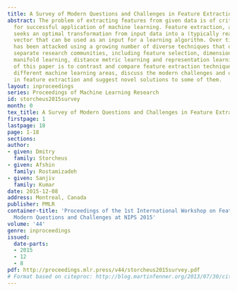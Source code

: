 ```yaml
---
title: A Survey of Modern Questions and Challenges in Feature Extraction
abstract: The problem of extracting features from given data is of critical importance
  for successful application of machine learning. Feature extraction, as usually understood,
  seeks an optimal transformation from input data into a (typically real-valued) feature
  vector that can be used as an input for a learning algorithm. Over time, this problem
  has been attacked using a growing number of diverse techniques that originated in
  separate research communities, including feature selection, dimensionality reduction,
  manifold learning, distance metric learning and representation learning. The goal
  of this paper is to contrast and compare feature extraction techniques coming from
  different machine learning areas, discuss the modern challenges and open problems
  in feature extraction and suggest novel solutions to some of them.
layout: inproceedings
series: Proceedings of Machine Learning Research
id: storcheus2015survey
month: 0
tex_title: A Survey of Modern Questions and Challenges in Feature Extraction
firstpage: 1
lastpage: 18
page: 1-18
sections: 
author:
- given: Dmitry
  family: Storcheus
- given: Afshin
  family: Rostamizadeh
- given: Sanjiv
  family: Kumar
date: 2015-12-08
address: Montreal, Canada
publisher: PMLR
container-title: 'Proceedings of the 1st International Workshop on Feature Extraction:
  Modern Questions and Challenges at NIPS 2015'
volume: '44'
genre: inproceedings
issued:
  date-parts:
  - 2015
  - 12
  - 8
pdf: http://proceedings.mlr.press/v44/storcheus2015survey.pdf
# Format based on citeproc: http://blog.martinfenner.org/2013/07/30/citeproc-yaml-for-bibliographies/
---
```

